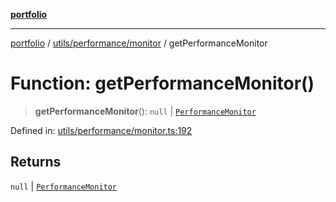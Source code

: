 [**portfolio**](../../../../README.md)

***

[portfolio](../../../../modules.md) / [utils/performance/monitor](../README.md) / getPerformanceMonitor

# Function: getPerformanceMonitor()

> **getPerformanceMonitor**(): `null` \| [`PerformanceMonitor`](../classes/PerformanceMonitor.md)

Defined in: [utils/performance/monitor.ts:192](https://github.com/tnorlund/Portfolio/blob/9eca9d40281c2ee01c97c27944ea7687ffd90ac4/portfolio/utils/performance/monitor.ts#L192)

## Returns

`null` \| [`PerformanceMonitor`](../classes/PerformanceMonitor.md)
